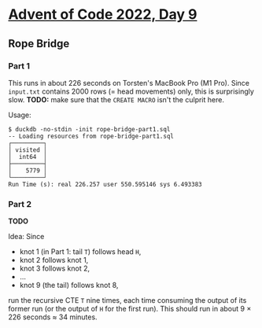 # [Advent of Code 2022, Day 9](https://adventofcode.com/2022/day/9)

## Rope Bridge

### Part 1

This runs in about 226 seconds on Torsten's MacBook Pro (M1 Pro).
Since `input.txt` contains 2000 rows (= head movements) only, this
is surprisingly slow.  **TODO:** make sure that the `CREATE MACRO`
isn't the culprit here.

Usage:

~~~
$ duckdb -no-stdin -init rope-bridge-part1.sql
-- Loading resources from rope-bridge-part1.sql
┌─────────┐
│ visited │
│  int64  │
├─────────┤
│    5779 │
└─────────┘
Run Time (s): real 226.257 user 550.595146 sys 6.493383
~~~

### Part 2

**TODO**

Idea: Since

- knot 1 (in Part 1: tail `T`) follows head `H`,
- knot 2 follows knot 1,
- knot 3 follows knot 2,
- ...
- knot 9 (the tail) follows knot 8,

run the recursive CTE `T` nine times, each time
consuming the output of its former run (or the output
of `H` for the first run).  This should run in
about 9 × 226 seconds ≈ 34 minutes.


